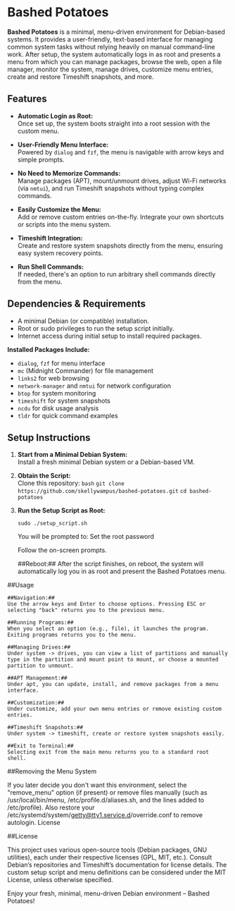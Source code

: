 # Bashed Potatoes

**Bashed Potatoes** is a minimal, menu-driven environment for Debian-based systems. It provides a user-friendly, text-based interface for managing common system tasks without relying heavily on manual command-line work. After setup, the system automatically logs in as root and presents a menu from which you can manage packages, browse the web, open a file manager, monitor the system, manage drives, customize menu entries, create and restore Timeshift snapshots, and more.

## Features

- **Automatic Login as Root:**  
  Once set up, the system boots straight into a root session with the custom menu.
  
- **User-Friendly Menu Interface:**  
  Powered by `dialog` and `fzf`, the menu is navigable with arrow keys and simple prompts.
  
- **No Need to Memorize Commands:**  
  Manage packages (APT), mount/unmount drives, adjust Wi-Fi networks (via `nmtui`), and run Timeshift snapshots without typing complex commands.
  
- **Easily Customize the Menu:**  
  Add or remove custom entries on-the-fly. Integrate your own shortcuts or scripts into the menu system.

- **Timeshift Integration:**  
  Create and restore system snapshots directly from the menu, ensuring easy system recovery points.

- **Run Shell Commands:**  
  If needed, there's an option to run arbitrary shell commands directly from the menu.

## Dependencies & Requirements

- A minimal Debian (or compatible) installation.
- Root or sudo privileges to run the setup script initially.
- Internet access during initial setup to install required packages.
  
**Installed Packages Include:**
- `dialog`, `fzf` for menu interface
- `mc` (Midnight Commander) for file management
- `links2` for web browsing
- `network-manager` and `nmtui` for network configuration
- `btop` for system monitoring
- `timeshift` for system snapshots
- `ncdu` for disk usage analysis
- `tldr` for quick command examples

## Setup Instructions

1. **Start from a Minimal Debian System:**  
   Install a fresh minimal Debian system or a Debian-based VM.

2. **Obtain the Script:**  
   Clone this repository:
   ```bash```
   ```git clone https://github.com/skellywampus/bashed-potatoes.git```
   ```cd bashed-potatoes```

3. **Run the Setup Script as Root:**

    ```sudo ./setup_script.sh```

    You will be prompted to:
        Set the root password

    Follow the on-screen prompts.

    ##Reboot:##
    After the script finishes, on reboot, the system will automatically log you in as root and present the Bashed Potatoes menu.

##Usage

    ##Navigation:##
    Use the arrow keys and Enter to choose options. Pressing ESC or selecting "back" returns you to the previous menu.

    ##Running Programs:##
    When you select an option (e.g., file), it launches the program. Exiting programs returns you to the menu.

    ##Managing Drives:##
    Under system -> drives, you can view a list of partitions and manually type in the partition and mount point to mount, or choose a mounted partition to unmount.

    ##APT Management:##
    Under apt, you can update, install, and remove packages from a menu interface.

    ##Customization:##
    Under customize, add your own menu entries or remove existing custom entries.

    ##Timeshift Snapshots:##
    Under system -> timeshift, create or restore system snapshots easily.

    ##Exit to Terminal:##
    Selecting exit from the main menu returns you to a standard root shell.

##Removing the Menu System

If you later decide you don't want this environment, select the "remove_menu" option (if present) or remove files manually (such as /usr/local/bin/menu, /etc/profile.d/aliases.sh, and the lines added to /etc/profile). Also restore your /etc/systemd/system/getty@tty1.service.d/override.conf to remove autologin.
License

##License

This project uses various open-source tools (Debian packages, GNU utilities), each under their respective licenses (GPL, MIT, etc.). Consult Debian’s repositories and Timeshift’s documentation for license details. The custom setup script and menu definitions can be considered under the MIT License, unless otherwise specified.

Enjoy your fresh, minimal, menu-driven Debian environment – Bashed Potatoes!